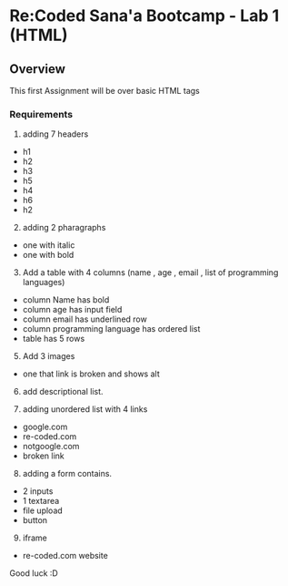 # Re:Coded Sana'a Bootcamp - Lab 1 (HTML)

## Overview
This first Assignment will be over basic HTML tags

### Requirements
1. adding 7 headers 
 - h1 
 - h2 
 - h3
 - h5
 - h4
 - h6
 - h2

2. adding 2 pharagraphs 
 - one with italic 
 - one with bold 

3. Add a table with 4 columns (name , age , email , list of programming languages)
 - column Name has bold 
 - column age has input field 
 - column email has underlined row
 - column programming language has ordered list
 - table has 5 rows
    

5. Add 3 images
 - one that link is broken and shows alt
 
6. add descriptional list. 
 
7. adding unordered list with 4 links
 - google.com
 - re-coded.com
 - notgoogle.com
 - broken link 

 8. adding a form contains.
 - 2 inputs 
 - 1 textarea
 - file upload
 - button 

 9. iframe 
  - re-coded.com website 





Good luck :D 
